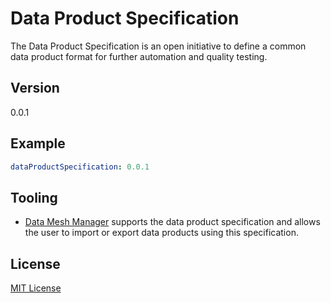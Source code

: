 # Data Product Specification

The Data Product Specification is an open initiative to define a common data product format for further automation and quality testing.


Version
---

0.0.1

Example
---

```yaml
dataProductSpecification: 0.0.1
```

Tooling
---
- [Data Mesh Manager](https://www.datamesh-manager.com/) supports the data product specification and allows the user to import or export data products using this specification.

License
---
[MIT License](LICENSE)
